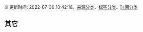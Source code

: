 :alarm_clock: 更新时间: 2022-07-30 10:42:16。[来源分类](../README.md)、[标签分类](../TAGS.md)、[时间分类](../TIMELINE.md)

## 其它




